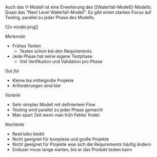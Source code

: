 Auch das V-Modell ist eine Erweiterung des [[Waterfall-Model]]-Modells. Quasi das "Next Level Waterfall-Modell". Es gibt einen starken Focus auf Testing, parallel zu jeder Phase des Modells.

![[v-model.png]]

*Merkmale*
- Frühes Testen
	- Testen schon bei den Requirements
- Jede Phase hat seine eigene Testphase
	- Viel Verifikation und Validation pro Phase

*Gut für*
- Kleine bis mittelgroße Projekte
- Anforderungen sind klar

*Vorteile*
- Sehr simples Modell mit definiertem Flow
- Testing wird parallel zu jeder Phase gemacht
- Man spart Zeit wenn man früh Fehler findet

*Nachteile*
- Restrisiko bleibt
- Nicht geeignet für komplexe und große Projekte
- Nicht geeignet für Projekte woe sich die Requirements häufig ändern
- Enduser muss lange warten, bis er das Produkt testen kann